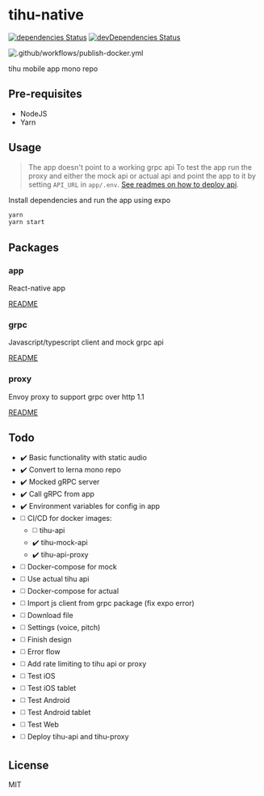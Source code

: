 # tihu-native

[![dependencies Status](https://david-dm.org/tihu/tihu-native/status.svg)](https://david-dm.org/tihu/tihu-native) [![devDependencies Status](https://david-dm.org/tihu/tihu-native/dev-status.svg)](https://david-dm.org/tihu/tihu-native?type=dev)

![.github/workflows/publish-docker.yml](https://github.com/tihu-nlp/tihu-native/workflows/.github/workflows/publish-docker.yml/badge.svg)

tihu mobile app mono repo

## Pre-requisites

- NodeJS
- Yarn

## Usage

> The app doesn't point to a working grpc api
> To test the app run the proxy and either the mock api or actual api and point the app to it by setting `API_URL` in `app/.env`. [See readmes on how to deploy api](#Packages).

Install dependencies and run the app using expo

```sh
yarn
yarn start
```

## Packages

### app

React-native app

[README](../master/app/README.md)

### grpc

Javascript/typescript client and mock grpc api

[README](../master/grpc/README.md)

### proxy

Envoy proxy to support grpc over http 1.1

[README](../master/proxy/README.md)

## Todo

- ✔️ Basic functionality with static audio
- ✔️ Convert to lerna mono repo
- ✔️ Mocked gRPC server
- ✔️ Call gRPC from app
- ✔️ Environment variables for config in app
- ◻️ CI/CD for docker images:
  - ◻️ tihu-api
  - ✔️ tihu-mock-api
  - ✔️ tihu-api-proxy
- ◻️ Docker-compose for mock
- ◻️ Use actual tihu api
- ◻️ Docker-compose for actual
- ◻️ Import js client from grpc package (fix expo error)
- ◻️ Download file
- ◻️ Settings (voice, pitch)
- ◻️ Finish design
- ◻️ Error flow
- ◻️ Add rate limiting to tihu api or proxy
- ◻️ Test iOS
- ◻️ Test iOS tablet
- ◻️ Test Android
- ◻️ Test Android tablet
- ◻️ Test Web
- ◻️ Deploy tihu-api and tihu-proxy

## License

MIT
